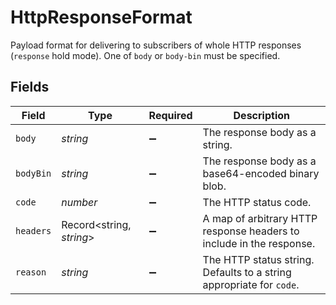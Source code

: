 # HttpResponseFormat

Payload format for delivering to subscribers of whole HTTP responses (`response` hold mode). One of `body` or `body-bin` must be specified.


## Fields

| Field                                                                | Type                                                                 | Required                                                             | Description                                                          |
| -------------------------------------------------------------------- | -------------------------------------------------------------------- | -------------------------------------------------------------------- | -------------------------------------------------------------------- |
| `body`                                                               | *string*                                                             | :heavy_minus_sign:                                                   | The response body as a string.                                       |
| `bodyBin`                                                            | *string*                                                             | :heavy_minus_sign:                                                   | The response body as a base64-encoded binary blob.                   |
| `code`                                                               | *number*                                                             | :heavy_minus_sign:                                                   | The HTTP status code.                                                |
| `headers`                                                            | Record<string, *string*>                                             | :heavy_minus_sign:                                                   | A map of arbitrary HTTP response headers to include in the response. |
| `reason`                                                             | *string*                                                             | :heavy_minus_sign:                                                   | The HTTP status string. Defaults to a string appropriate for `code`. |